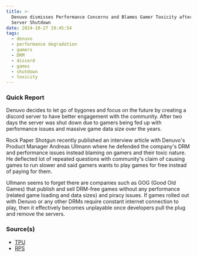```yaml
---
title: >-
  Denuvo dismisses Performance Concerns and Blames Gamer Toxicity after Discord
  Server Shutdown
date: 2024-10-27 19:45:54
tags:
  - denuvo
  - performance degradation
  - gamers
  - DRM
  - discord
  - games
  - shutdown
  - toxicity
---
```


### Quick Report

Denuvo decides to let go of bygones and focus on the future by creating a discord server to have better engagement with the community. After two days the server was shut down due to gamers being fed up with performance issues and massive game data size over the years.

<!-- more -->

Rock Paper Shotgun recently published an interview article with Denuvo\'s Product Manager Andreas Ullmann where he defended the company\'s DRM and performance issues instead blaming on gamers and their toxic nature. He deflected lot of repeated questions with community\'s claim of causing games to run slower and said gamers wants to play games for free instead of paying for them.

Ullmann seems to forget there are companies such as GOG (Good Old Games) that publish and sell DRM-free games without any performance (related game loading and data sizes) and piracy issues. If games rolled out with Denuvo or any other DRMs require constant internet connection to play, then it effectively becomes unplayable once developers pull the plug and remove the servers.

### Source(s)

- [TPU][def]
- [RPS][def2]

[def]: https://www.techpowerup.com/328030/denuvo-blames-gamer-toxicity-for-drm-protection-hate-dismisses-performance-concerns?cp=3#comments
[def2]: https://www.rockpapershotgun.com/denuvo-respond-to-their-rep-for-tanking-games-im-a-gamer-myself-and-therefore-i-know-what-im-talking-about
